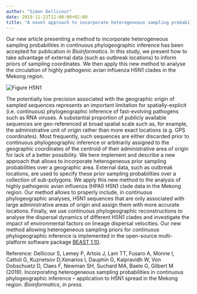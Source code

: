 ```yaml
---
author: "Simon Dellicour"
date: 2019-11-21T12:00:00+02:00
title: "A novel approach to incorporate heterogeneous sampling probabilities in phylogeographic inference"
---
```

Our new article presenting a method to incorporate heterogeneous sampling probabilities in continuous phylogeographic inference has been accepted for publication in *Bioinformatics*. In this study, we present how to take advantage of external data (such as outbreak locations) to inform priors of sampling coordinates. We then apply this new method to analyse the circulation of highly pathogenic avian influenza H5N1 clades in the Mekong region.

![Figure H5N1](/images/Figure_H5N1.jpg)

The potentially low precision associated with the geographic origin of sampled sequences represents an important limitation for spatially-explicit (i.e. continuous) phylogeographic inference of fast-evolving pathogens such as RNA viruses. A substantial proportion of publicly available sequences are geo-referenced at broad spatial scale such as, for example, the administrative unit of origin rather than more exact locations (e.g. GPS coordinates). Most frequently, such sequences are either discarded prior to continuous phylogeographic inference or arbitrarily assigned to the geographic coordinates of the centroid of their administrative area of origin for lack of a better possibility. We here implement and describe a new approach that allows to incorporate heterogeneous prior sampling probabilities over a geographic area. External data, such as outbreak locations, are used to specify these prior sampling probabilities over a collection of sub-polygons. We apply this new method to the analysis of highly pathogenic avian influenza (HPAI) H5N1 clade data in the Mekong region. Our method allows to properly include, in continuous phylogeographic analyses, H5N1 sequences that are only associated with large administrative areas of origin and assign them with more accurate locations. Finally, we use continuous phylogeographic reconstructions to analyse the dispersal dynamics of different H5N1 clades and investigate the impact of environmental factors on lineage dispersal velocities. Our new method allowing heterogeneous sampling priors for continuous phylogeographic inference is implemented in the open-source multi-platform software package [BEAST 1.10](https://beast.community/).

Reference:
Dellicour S, Lemey P, Artois J, Lam TT, Fusaro A, Monne I, Cattoli G, Kuznetsov D,Xenarios I, Dauphin G, Kalpravidh W, Von Dobschuetz D, Claes F, Newman SH, Suchard MA, Baele G, Gilbert M (2019). Incorporating heterogeneous sampling probabilities in continuous phylogeographic inference – application to H5N1 spread in the Mekong region. *Bioinformatics*, *in press*.
